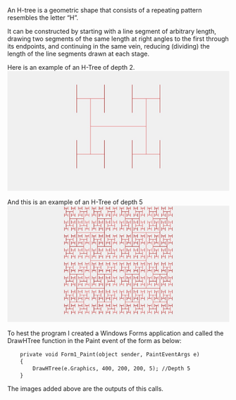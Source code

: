 An H-tree is a geometric shape that consists of a repeating pattern resembles the letter “H”.

It can be constructed by starting with a line segment of arbitrary length, drawing two segments of the same length at right angles to the first through its endpoints, and continuing in the same vein, reducing (dividing) the length of the line segments drawn at each stage.

Here is an example of an H-Tree of depth 2. ![depth_2](https://github.com/kilicars/Algorithm-Challenges/blob/master/HTree/htree_depth2.jpg)

And this is an example of an H-Tree of depth 5![depth_5](https://github.com/kilicars/Algorithm-Challenges/blob/master/HTree/htree_depth5.jpg)

To hest the program I created a Windows Forms application and called the DrawHTree function in the Paint event of the form as below:

        private void Form1_Paint(object sender, PaintEventArgs e)
        {
            DrawHTree(e.Graphics, 400, 200, 200, 5); //Depth 5
        }
        
The images added above are the outputs of this calls.

